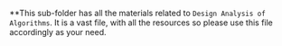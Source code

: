 **This sub-folder has all the materials related to `Design Analysis of Algorithms`. It is a vast file, with all the resources 
so please use this file accordingly as your need. 
